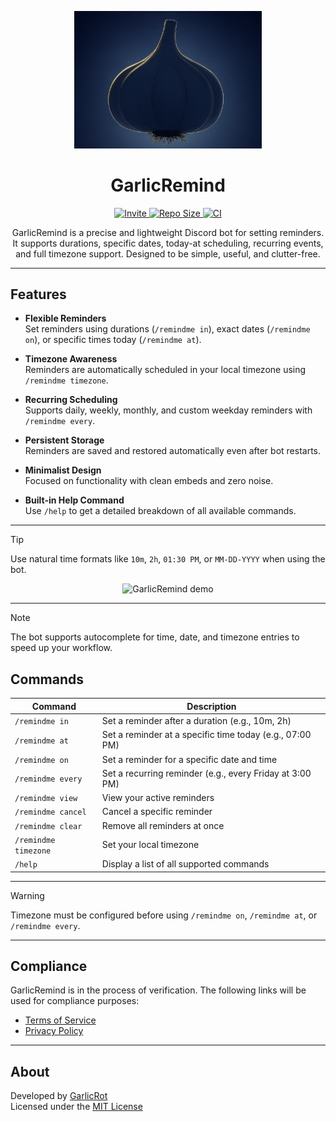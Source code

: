 <p align="center">
  <img src="icon.png" width="300" alt="GarlicRemind logo" />
</p>

<h1 align="center">GarlicRemind</h1>

<p align="center">
  <a href="https://discord.com/oauth2/authorize?client_id=1381036586304667820&scope=bot+applications.commands&permissions=2147576832">
    <img src="https://img.shields.io/badge/Invite-Bot-5865F2?logo=discord&logoColor=white" alt="Invite" />
  </a>
  <a href="https://github.com/GarlicRot/GarlicRemind">
    <img src="https://img.shields.io/github/repo-size/GarlicRot/GarlicRemind" alt="Repo Size" />
  </a>
  <a href="https://github.com/GarlicRot/GarlicRemind/actions/workflows/ci.yml">
    <img src="https://github.com/GarlicRot/GarlicRemind/actions/workflows/ci.yml/badge.svg" alt="CI" />
  </a>
</p>

<p align="center">
  GarlicRemind is a precise and lightweight Discord bot for setting reminders. It supports durations, specific dates, today-at scheduling, recurring events, and full timezone support. Designed to be simple, useful, and clutter-free.
</p>


---

## Features

- **Flexible Reminders**  
  Set reminders using durations (`/remindme in`), exact dates (`/remindme on`), or specific times today (`/remindme at`).

- **Timezone Awareness**  
  Reminders are automatically scheduled in your local timezone using `/remindme timezone`.

- **Recurring Scheduling**  
  Supports daily, weekly, monthly, and custom weekday reminders with `/remindme every`.

- **Persistent Storage**  
  Reminders are saved and restored automatically even after bot restarts.

- **Minimalist Design**  
  Focused on functionality with clean embeds and zero noise.

- **Built-in Help Command**  
  Use `/help` to get a detailed breakdown of all available commands.

---

> [!TIP]
> Use natural time formats like `10m`, `2h`, `01:30 PM`, or `MM-DD-YYYY` when using the bot.

<p align="center">
  <img src="https://garlic.tulipterminal.com/SeRU1/kaWoPate64.gif/raw" alt="GarlicRemind demo" width="600" />
</p>

---

> [!NOTE]
> The bot supports autocomplete for time, date, and timezone entries to speed up your workflow.

## Commands

| Command              | Description                                                 |
|----------------------|-------------------------------------------------------------|
| `/remindme in`       | Set a reminder after a duration (e.g., 10m, 2h)             |
| `/remindme at`       | Set a reminder at a specific time today (e.g., 07:00 PM)    |
| `/remindme on`       | Set a reminder for a specific date and time                |
| `/remindme every`    | Set a recurring reminder (e.g., every Friday at 3:00 PM)    |
| `/remindme view`     | View your active reminders                                  |
| `/remindme cancel`   | Cancel a specific reminder                                  |
| `/remindme clear`    | Remove all reminders at once                                |
| `/remindme timezone` | Set your local timezone                                     |
| `/help`              | Display a list of all supported commands                    |

---

> [!WARNING]
> Timezone must be configured before using `/remindme on`, `/remindme at`, or `/remindme every`.

---

## Compliance

GarlicRemind is in the process of verification. The following links will be used for compliance purposes:

- [Terms of Service](https://garlicremind.github.io/terms)
- [Privacy Policy](https://garlicremind.github.io/privacy)

---

## About

Developed by [GarlicRot](https://github.com/GarlicRot)  
Licensed under the [MIT License](./LICENSE)
